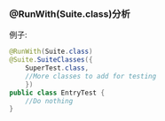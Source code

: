 ### @RunWith(Suite.class)分析

例子:
```java
@RunWith(Suite.class)
@Suite.SuiteClasses({
    SuperTest.class,
    //More classes to add for testing
    })
public class EntryTest {
    //Do nothing
}
```

